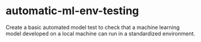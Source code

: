 # automatic-ml-env-testing
Create a basic automated model test to check that a machine learning model developed on a local machine can run in a standardized environment.
